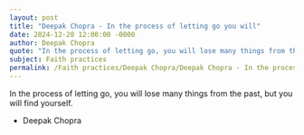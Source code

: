 ```yaml
---
layout: post
title: "Deepak Chopra - In the process of letting go you will"
date: 2024-12-28 12:00:00 -0000
author: Deepak Chopra
quote: "In the process of letting go, you will lose many things from the past, but you will find yourself."
subject: Faith practices
permalink: /Faith practices/Deepak Chopra/Deepak Chopra - In the process of letting go you will
---
```


In the process of letting go, you will lose many things from the past, but you will find yourself.

- Deepak Chopra
